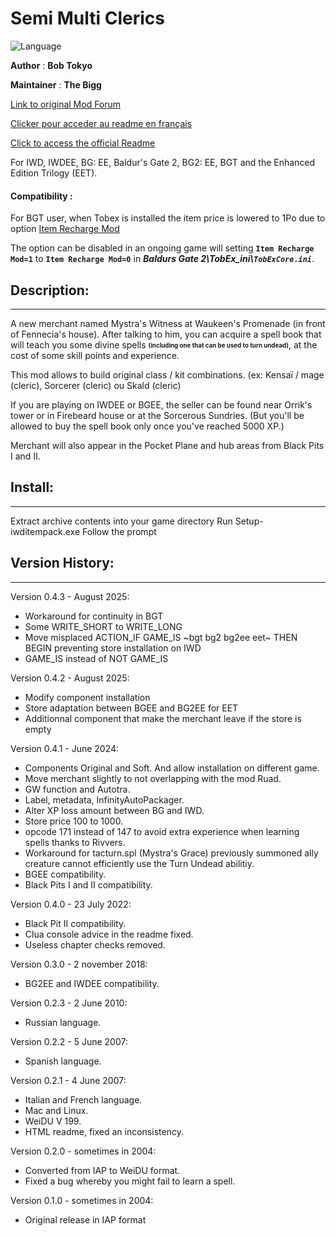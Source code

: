 # Semi Multi Clerics

![Language](https://img.shields.io/static/v1?label=language&message=english%20%7C%20french%20%7C%20italian%20%7C%20spanish%20%7C%20russian%20%7C%20&color=informational)

**Author** : **Bob Tokyo**

**Maintainer** : **The Bigg**

[Link to original Mod Forum](http://www.shsforums.net/topic/27189-new-version-of-semi-multi-clerics-released/)

[Clicker pour acceder au readme en français](https://github.com/11jo/semi_multi_clerics/blob/master/Readme_FR.md)

[Click to access the official Readme](https://htmlpreview.github.io/?https://github.com/11jo/semi_multi_clerics/blob/master/semi_multi_clerics/Readme/readme.html)



For IWD, IWDEE, BG: EE, Baldur's Gate 2, BG2: EE, BGT and the Enhanced Edition Trilogy (EET).


#### Compatibility :

For BGT user, when Tobex is installed the item price is lowered to 1Po due to option [Item Recharge Mod](https://github.com/BGforgeNet/TobEx/blob/05f7c1c2eb19195b5c96a55f643b7d9d7eef78ee/WeiDU/TobEx/TobEx_redist/TobEx_ini.txt#L1862-L1871)

The option can be disabled in an ongoing game will setting **`Item Recharge Mod=1`** to **`Item Recharge Mod=0`** in ***Baldurs Gate 2\TobEx_ini\\`TobExCore.ini`***.



## Description:
------------

A new merchant named Mystra's Witness at Waukeen's Promenade (in front of Fennecia's house). After talking to him, you can acquire a spell book that will teach you some divine spells <sub><sup>**(including one that can be used to turn undead)**</sub></sup>, at the cost of some skill points and experience. 

This mod allows to build original class / kit combinations. (ex:  Kensaï / mage (cleric), Sorcerer (cleric) ou Skald (cleric)

If you are playing on IWDEE or BGEE, the seller can be found near Orrik's tower or in Firebeard house or at the Sorcerous Sundries. (But you'll be allowed to buy the spell book only once you've reached 5000 XP.)

Merchant will also appear in the Pocket Plane and hub areas from Black Pits I and II.

## Install:
--------

Extract archive contents into your game directory
Run Setup-iwditempack.exe
Follow the prompt


## Version History:
----------------

Version 0.4.3 - August 2025:

- Workaround for continuity in BGT
- Some WRITE_SHORT  to WRITE_LONG
- Move misplaced ACTION_IF GAME_IS ~bgt bg2 bg2ee eet~ THEN BEGIN preventing store installation on IWD
- GAME_IS instead of NOT GAME_IS

Version 0.4.2 - August 2025:

- Modify component installation
- Store adaptation between BGEE and BG2EE for EET
- Additionnal component that make the merchant leave if the store is empty

Version 0.4.1 - June 2024:  

- Components Original and Soft. And allow installation on different game.  
- Move merchant slightly to not overlapping with the mod Ruad.  
- GW function and Autotra.  
- Label, metadata, InfinityAutoPackager.   
- Alter XP loss amount between BG and IWD.  
- Store price 100 to 1000.
- opcode 171 instead of 147 to avoid extra experience when learning spells thanks to Rivvers.
- Workaround for tacturn.spl (Mystra's Grace) previously summoned ally creature cannot efficiently use the Turn Undead abilitiy.  
- BGEE compatibility.  
- Black Pits I and II compatibility.  

Version 0.4.0 - 23 July 2022:                      
												   
- Black Pit II compatibility.                    
- Clua console advice in the readme fixed.       
- Useless chapter checks removed.                
												   
Version 0.3.0 - 2 november 2018:                   
												   
- BG2EE and IWDEE compatibility.                 
												   
Version 0.2.3 - 2 June 2010:                       
												   
- Russian language.                              
												   
Version 0.2.2 - 5 June 2007:                       
												   
- Spanish language.                              
												   
Version 0.2.1 - 4 June 2007:                       
												   
- Italian and French language.                   
- Mac and Linux.                                 
- WeiDU V 199.                                   
- HTML readme, fixed an inconsistency.           
												   
Version 0.2.0 - sometimes in 2004:                 
												   
- Converted from IAP to WeiDU format.            
- Fixed a bug whereby you might fail to learn a spell.  
  
Version 0.1.0 - sometimes in 2004:  
  
- Original release in IAP format  
